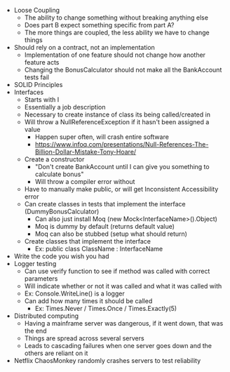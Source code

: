 - Loose Coupling
	- The ability to change something without breaking anything else
	- Does part B expect something specific from part A?
	- The more things are coupled, the less ability we have to change things
- Should rely on a contract, not an implementation
	- Implementation of one feature should not change how another feature acts
	- Changing the BonusCalculator should not make all the BankAccount tests fail
- SOLID Principles
- Interfaces
	- Starts with I
	- Essentially a job description
	- Necessary to create instance of class its being called/created in
	- Will throw a NullReferenceException if it hasn't been assigned a value
		- Happen super often, will crash entire software
		- https://www.infoq.com/presentations/Null-References-The-Billion-Dollar-Mistake-Tony-Hoare/
	- Create a constructor
		- "Don't create BankAccount until I can give you something to calculate bonus"
		- Will throw a compiler error without
	- Have to manually make public, or will get Inconsistent Accessibility error
	- Can create classes in tests that implement the interface (DummyBonusCalculator)
		- Can also just install Moq (new Mock\<InterfaceName>().Object)
		- Moq is dummy by default (returns default value)
		- Moq can also be stubbed (setup what should return)
	- Create classes that implement the interface
		- Ex: public class ClassName : InterfaceName
- Write the code you wish you had
- Logger testing
	- Can use verify function to see if method was called with correct parameters
	- Will indicate whether or not it was called and what it was called with
	- Ex: Console.WriteLine() is a logger
	- Can add how many times it should be called
		- Ex: Times.Never / Times.Once / Times.Exactly(5)
- Distributed computing
	- Having a mainframe server was dangerous, if it went down, that was the end
	- Things are spread across several servers
	- Leads to cascading failures when one server goes down and the others are reliant on it
- Netflix ChaosMonkey randomly crashes servers to test reliability 